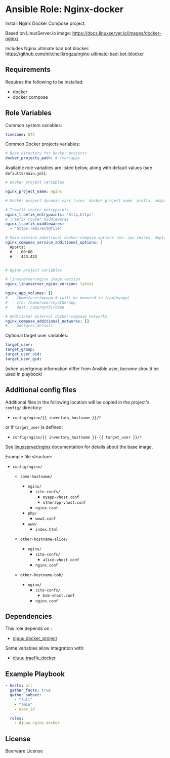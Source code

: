Ansible Role: Nginx-docker
==========================

Install Nginx Docker Compose project.

Based on LinuxServer.io image: https://docs.linuxserver.io/images/docker-nginx/

Includes Nginx ultimate bad bot blocker: https://github.com/mitchellkrogza/nginx-ultimate-bad-bot-blocker

Requirements
------------

Requires the following to be installed:
- docker
- docker compose

Role Variables
--------------

Common system variables:

```yaml
timezone: UTC
```

Common Docker projects variables:

```yaml
# Base directory for Docker projects
docker_projects_path: # /var/apps
```

Available role variables are listed below, along with default values (see `defaults/main.yml`):

```yaml
# Docker project variables

nginx_project_name: nginx

# Docker project dynamic vars (uses `docker_project_name` prefix, adapt if overridden)

# Traefik router entrypoints
nginx_traefik_entrypoints: 'http,https'
# Traefik router middlewares
nginx_traefik_middlewares:
  - "https-redirect@file"

# Main service additional docker-compose options (ex: cpu_shares, deploy, ...)
nginx_compose_service_additional_options: |
  #ports:
  #  - 80:80
  #  - 443:443


# Nginx project variables

# linuxserver/nginx image version
nginx_linuxserver_nginx_version: latest

nginx_app_volumes: []
#  - /home/user/myapp # (will be mounted in /app/myapp)
#  - src: /home/user/myotherapp
#    dest: /app/mythirdapp

# Additional external docker-compose networks
nginx_compose_additional_networks: []
#  - postgres_default
```

Optional target user variables:
```yaml
target_user:
target_group:
target_user_uid:
target_user_gid:
```
(when user/group information differ from Ansible user, _become_ should be used in playbook)

Additional config files
-----------------------

Additional files in the following location will be copied in the project's `config/` directory:

- `config/nginx/{{ inventory_hostname }}/*`

or if `target_user` is defined:

- `config/nginx/{{ inventory_hostname }}-{{ target_user }}/*`

See [linuxserver/nginx](https://docs.linuxserver.io/images/docker-nginx/) 
documentation for details about the base image.

Example file structure:

- `config/nginx/`
  - `some-hostname/`
    - `nginx/`
      - `site-confs/`
        - `myapp-vhost.conf`
        - `otherapp-vhost.conf`
      - `nginx.conf`
    - `php/`
      - `www2.conf`
    - `www/`
        - `index.html`  

  - `other-hostname-alice/`
      - `nginx/`
          - `site-confs/`
              - `alice-vhost.conf`
          - `nginx.conf`  

  - `other-hostname-bob/`
      - `nginx/`
          - `site-confs/`
              - `bob-vhost.conf`
          - `nginx.conf`  

Dependencies
------------

This role depends on :
- [djuuu.docker_project](https://github.com/Djuuu/ansible-role-docker-project)

Some variables allow integration with:
- [djuuu.traefik_docker](https://github.com/Djuuu/ansible-role-traefik-docker)

Example Playbook
----------------

```yaml
- hosts: all
  gather_facts: true
  gather_subset:
    - "!all"
    - "!min"
    - user_id

  roles:
    - djuuu.nginx_docker
```

License
-------

Beerware License
